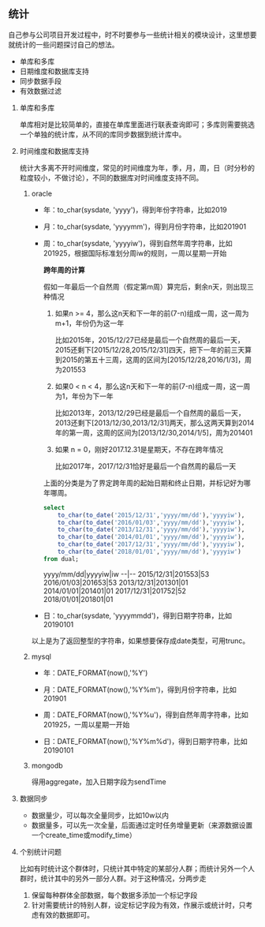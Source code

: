 ## 统计

自己参与公司项目开发过程中，时不时要参与一些统计相关的模块设计，这里想要就统计的一些问题探讨自己的想法。

* 单库和多库
* 日期维度和数据库支持
* 同步数据手段
* 有效数据过滤

1. 单库和多库

    单库相对是比较简单的，直接在单库里面进行联表查询即可；多库则需要挑选一个单独的统计库，从不同的库同步数据到统计库中。

2. 时间维度和数据库支持

    统计大多离不开时间维度，常见的时间维度为年，季，月，周，日（时分秒的粒度较小，不做讨论），不同的数据库对时间维度支持不同。

    1. oracle
        * 年：to_char(sysdate, 'yyyy')，得到年份字符串，比如2019

        * 月：to_char(sysdate, 'yyyymm')，得到月份字符串，比如201901

        * 周：to_char(sysdate, 'yyyyiw')，得到自然年周字符串，比如201925，根据国际标准划分周iw的规则，一周以星期一开始

            **跨年周的计算**

            假如一年最后一个自然周（假定第m周）算完后，剩余n天，则出现三种情况

            1. 如果n >= 4，那么这n天和下一年的前(7-n)组成一周，这一周为m+1，年份仍为这一年

                比如2015年，2015/12/27已经是最后一个自然周的最后一天，2015还剩下[2015/12/28,2015/12/31]四天，把下一年的前三天算到2015的第五十三周，这周的区间为[2015/12/28,2016/1/3]，周为201553

            2. 如果0 < n < 4，那么这n天和下一年的前(7-n)组成一周，这一周为1，年份为下一年

                比如2013年，2013/12/29已经是最后一个自然周的最后一天，2013还剩下[2013/12/30,2013/12/31]两天，那么这两天算到2014年的第一周，这周的区间为[2013/12/30,2014/1/5]，周为201401

            3. 如果 n = 0，刚好2017.12.31是星期天，不存在跨年情况

                比如2017年，2017/12/31恰好是最后一个自然周的最后一天

            上面的分类是为了界定跨年周的起始日期和终止日期，并标记好为哪年哪周。

            ```sql
            select
                to_char(to_date('2015/12/31','yyyy/mm/dd'),'yyyyiw'),
                to_char(to_date('2016/01/03','yyyy/mm/dd'),'yyyyiw'),
                to_char(to_date('2013/12/31','yyyy/mm/dd'),'yyyyiw'),
                to_char(to_date('2014/01/01','yyyy/mm/dd'),'yyyyiw'),
                to_char(to_date('2017/12/31','yyyy/mm/dd'),'yyyyiw'),
                to_char(to_date('2018/01/01','yyyy/mm/dd'),'yyyyiw')
            from dual;
            ```

            yyyy/mm/dd|yyyyiw|iw
            --|--
            2015/12/31|201553|53
            2016/01/03|201653|53
            2013/12/31|201301|01
            2014/01/01|201401|01
            2017/12/31|201752|52
            2018/01/01|201801|01

        * 日：to_char(sysdate, 'yyyymmdd')，得到日期字符串，比如20190101

        以上是为了返回整型的字符串，如果想要保存成date类型，可用trunc。

    2. mysql

        * 年：DATE_FORMAT(now(),'%Y')

        * 月：DATE_FORMAT(now(),'%Y%m')，得到月份字符串，比如201901

        * 周：DATE_FORMAT(now(),'%Y%u')，得到自然年周字符串，比如201925，一周以星期一开始

        * 日：DATE_FORMAT(now(),'%Y%m%d')，得到日期字符串，比如20190101

    3. mongodb

        得用aggregate，加入日期字段为sendTime

3. 数据同步

    * 数据量少，可以每次全量同步，比如10w以内
    * 数据量多，可以先一次全量，后面通过定时任务增量更新（来源数据设置一个create_time或modify_time）

4. 个别统计问题

    比如有时统计这个群体时，只统计其中特定的某部分人群；而统计另外一个人群时，统计其中的另外一部分人群。对于这种情况，分两步走

    1. 保留每种群体全部数据，每个数据多添加一个标记字段
    2. 针对需要统计的特别人群，设定标记字段为有效，作展示或统计时，只考虑有效的数据即可。

